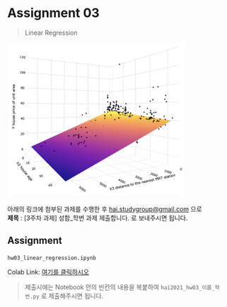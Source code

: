 # Assignment 03 #
> Linear Regression

<img src="images/linear_regression.png" width="400">

아래의 링크에 첨부된 과제를 수행한 후 <hai.studygroup@gmail.com> 으로  
**제목** : [3주차 과제] 성함_학번 과제 제출합니다.
로 보내주시면 됩니다.

## Assignment ##
`hw03_linear_regression.ipynb`

Colab Link: [여기를 클릭하시오](https://colab.research.google.com/github/HanyangTechAI/2021-HAI-Assignment/blob/main/Lec03_Linear_Regression/hw03_linear_regression.ipynb)  

> 제출시에는 Notebook 안의 빈칸의 내용을 복붙하여 `hai2021_hw03_이름_학번.py` 로 제출해주시면 됩니다.

